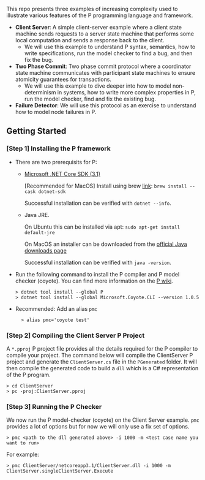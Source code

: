 This repo presents three examples of increasing complexity used to
illustrate various features of the P programming language and framework.

- **Client Server**: A simple client-server example where a client state
  machine sends requests to a server state machine that performs some
  local computation and sends a response back to the client.
  - We will use this example to understand P syntax, semantics, how to
    write specifications, run the model checker to find a bug, and then
    fix the bug.
- **Two Phase Commit**: Two phase commit protocol where a coordinator
  state machine communicates with participant state machines to ensure
  atomicity guarantees for transactions.
  - We will use this example to dive deeper into how to model
    non-determinism in systems, how to write more complex properties in
    P, run the model checker, find and fix the existing bug.
- **Failure Detector**: We will use this protocol as an exercise to
  understand how to model node failures in P.

## Getting Started

### [Step 1] Installing the P framework

* There are two prerequisits for P:
  - [Microsoft .NET Core SDK (3.1)](https://dotnet.microsoft.com/download/dotnet-core/3.1)

    [Recommended for MacOS] Install using brew
    [link](https://formulae.brew.sh/cask/dotnet-sdk): `brew install
    --cask dotnet-sdk`

    Successful installation can be verified with `dotnet --info`.

  - Java JRE.

    On Ubuntu this can be installed via apt: `sudo apt-get install
    default-jre`

    On MacOS an installer can be downloaded from the
    [official Java downloads page](https://java.com/en/download/manual.jsp)

    Successful installation can be verified with `java -version`.

* Run the following command to install the P compiler and P model
  checker (coyote). You can find more information on the
  [P wiki](https://github.com/p-org/P/wiki).

  ```console
  > dotnet tool install --global P
  > dotnet tool install --global Microsoft.Coyote.CLI --version 1.0.5
  ```

* Recommended: Add an alias `pmc`

  ```console
    > alias pmc='coyote test'
  ```

### [Step 2] Compiling the Client Server P Project

A `*.pproj` P project file provides all the details required for the P
compiler to compile your project. The command below will compile the
ClientServer P project and generate the `ClientServer.cs` file in the
`PGenerated` folder. It will then compile the generated code to build a
`dll` which is a C# representation of the P program.

```console
> cd ClientServer
> pc -proj:ClientServer.pproj
```

### [Step 3] Running the P Checker

We now run the P model-checker (coyote) on the Client Server example.
`pmc` provides a lot of options but for now we will only use a fix set
of options.

```console
> pmc <path to the dll generated above> -i 1000 -m <test case name you want to run>
```

For example:

```console
> pmc ClientServer/netcoreapp3.1/ClientServer.dll -i 1000 -m ClientServer.singleClientServer.Execute
```

